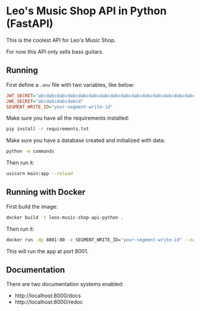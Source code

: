 # Leo's Music Shop API in Python (FastAPI)

This is the coolest API for Leo's Music Shop.

For now this API only sells bass guitars. 

## Running

First define a `.env` file with two variables, like below:

```ini
JWT_SECRET="abcdabcdabcdabcdabcdabcdabcdabcdabcdabcdabcdabcdabcdabcdabcdabcd"
JWE_SECRET="abcdabcdabcdabcd"
SEGMENT_WRITE_ID="your-segment-write-id"
```

Make sure you have all the requirements installed:

```sh
pip install -r requirements.txt
```

Make sure you have a database created and initialized with data:

```sh
python -m commands
```

Then run it:

```sh
uvicorn main:app --reload
```

## Running with Docker

First build the image:

```sh
docker build -t leos-music-shop-api-python .
```

Then run it:

```sh
docker run -dp 8001:80 -e SEGMENT_WRITE_ID="your-segment-write-id" --name leos-music-shop-api-python leos-music-shop-api-python
```

This will run the app at port 8001.

## Documentation

There are two documentation systems enabled:

- http://localhost:8000/docs
- http://localhost:8000/redoc
